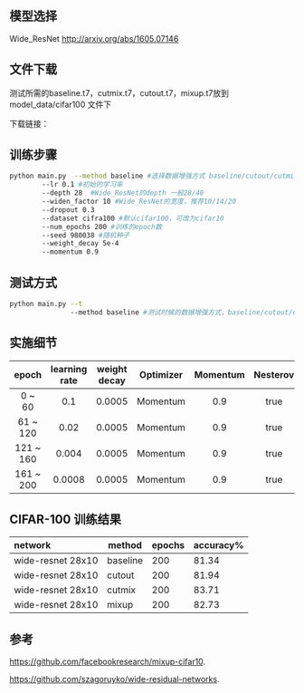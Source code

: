 ## 模型选择

Wide_ResNet    http://arxiv.org/abs/1605.07146 


## 文件下载

测试所需的baseline.t7，cutmix.t7，cutout.t7，mixup.t7放到 model_data/cifar100 文件下

下载链接：

## 训练步骤

```bash
python main.py  --method baseline #选择数据增强方式 baseline/cutout/cutmix/mixup
		--lr 0.1 #初始的学习率
		--depth 28  #Wide_ResNet的depth 一般28/40
		--widen_factor 10 #Wide_ResNet的宽度，推荐10/14/20
		--dropout 0.3
		--dataset cifra100 #默认cifar100，可改为cifar10
		--num_epochs 200 #训练的epoch数
		--seed 980038 #随机种子
		--weight_decay 5e-4
		--momentum 0.9
```



## 测试方式

```bash
python main.py --t
               --method baseline #测试时候的数据增强方式，baseline/cutout/cutmix/mixup
```



## 实施细节

|   epoch   | learning rate |  weight decay | Optimizer | Momentum | Nesterov |
|:---------:|:-------------:|:-------------:|:---------:|:--------:|:--------:|
|   0 ~ 60  |      0.1      |     0.0005    | Momentum  |    0.9   |   true   |
|  61 ~ 120 |      0.02     |     0.0005    | Momentum  |    0.9   |   true   |
| 121 ~ 160 |     0.004     |     0.0005    | Momentum  |    0.9   |   true   |
| 161 ~ 200 |     0.0008    |     0.0005    | Momentum  |    0.9   |   true   |



## CIFAR-100 训练结果

| network           | method   | epochs | accuracy% |
| :---------------- | -------- | -----  | --------- |
| wide-resnet 28x10 | baseline | 200    | 81.34     |
| wide-resnet 28x10 | cutout   | 200    | 81.94     |
| wide-resnet 28x10 | cutmix   | 200    | 83.71     |
| wide-resnet 28x10 | mixup    | 200    | 82.73     |



## 参考

https://github.com/facebookresearch/mixup-cifar10.

https://github.com/szagoruyko/wide-residual-networks.
